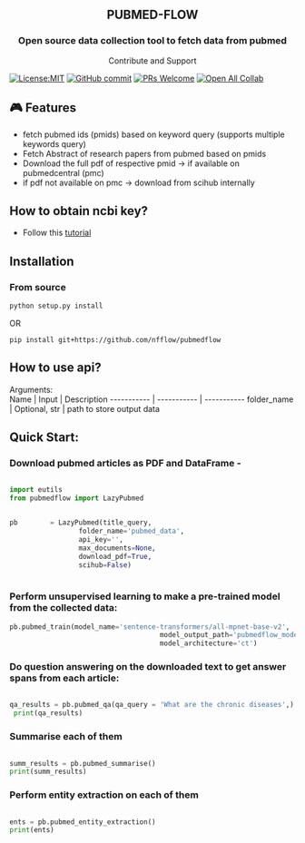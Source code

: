 <h2 align="center">PUBMED-FLOW </h2>
<h3 align="center"> Open source data collection tool to fetch data from pubmed</h3>
<p align="center"> Contribute and Support </p>


[![License:MIT](https://img.shields.io/badge/License-MIT-yellow.svg)](https://opensource.org/licenses/MIT)
[![GitHub commit](https://img.shields.io/github/last-commit/nfflow/pubmedflow)](https://github.com/nfflow/pubmedflow/commits/main)
[![PRs Welcome](https://img.shields.io/badge/PRs-welcome-brightgreen.svg?style=flat-square)](http://makeapullrequest.com)
[![Open All Collab](https://colab.research.google.com/assets/colab-badge.svg)](https://colab.research.google.com/drive/1mjlnHAb7aqwfDEylo05z3RdIyyaNRoQ5?usp=sharing)


## 🎮 Features

- fetch pubmed ids (pmids) based on keyword query (supports multiple keywords query)
- Fetch Abstract of research papers from pubmed based on pmids
- Download the full pdf of respective pmid -> if available on pubmedcentral (pmc)
- if pdf not available on pmc -> download from scihub internally


## How to obtain ncbi key?

- Follow this [tutorial](https://ncbiinsights.ncbi.nlm.nih.gov/2017/11/02/new-api-keys-for-the-e-utilities/#:~:text=To%20create%20the%20key%2C%20go,and%20copy%20the%20resulting%20key)

## Installation

### From source
```python
python setup.py install
```
OR
```
pip install git+https://github.com/nfflow/pubmedflow
```

## How to use api?

Arguments:   
Name | Input | Description 
 ----------- | ----------- |  -----------
folder_name | Optional, str | path to store output data 


## Quick Start:

### Download pubmed articles as PDF and DataFrame -

```python

import eutils
from pubmedflow import LazyPubmed


pb        = LazyPubmed(title_query,
                 folder_name='pubmed_data',
                 api_key='',
                 max_documents=None,
                 download_pdf=True,
                 scihub=False)
                    
```

### Perform unsupervised learning to make a pre-trained model from the collected data:

```python
pb.pubmed_train(model_name='sentence-transformers/all-mpnet-base-v2',
                                     model_output_path='pubmedflow_model',
                                     model_architecture='ct')
```

### Do question answering on the downloaded text to get answer spans from each article:

```python

qa_results = pb.pubmed_qa(qa_query = 'What are the chronic diseases',)
 print(qa_results)
 ```
 
 ### Summarise each of them
 
 ```python
 
summ_results = pb.pubmed_summarise()
 print(summ_results)
 ```
 
  ### Perform entity extraction on each of them
 
 ```python
 
ents = pb.pubmed_entity_extraction()
 print(ents)
 ```
 
 



